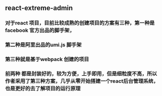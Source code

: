 ## react-extreme-admin
### 对于react 项目，目前比较成熟的创建项目的方案有三种，第一种是 facebook 官方出品的脚手架，
### 第二种是阿里出品的umi.js 脚手架
### 第三种就是基于webpack 创建的项目

### 前两种 都是封装好的，较为方便，上手即用，但是细粒度不高，所以作者采用了第三种方案，几乎从零开始搭建一个react后台管理系统，也是更好的去了解项目的运行原理
